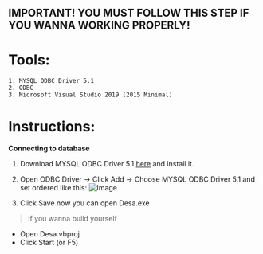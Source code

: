 ## IMPORTANT! YOU MUST FOLLOW THIS STEP IF YOU WANNA WORKING PROPERLY!

# Tools:
    1. MYSQL ODBC Driver 5.1
    2. ODBC
    3. Microsoft Visual Studio 2019 (2015 Minimal)

# Instructions:
**Connecting to database**
1. Download MYSQL ODBC Driver 5.1 [here](https://dev.mysql.com/downloads/connector/odbc/) and install it.
2. Open ODBC Driver -> Click Add -> Choose MYSQL ODBC Driver 5.1 and set ordered like this:
     ![Image](https://i.imgur.com/93yc3e5.png)
    
3. Click Save
now you can open Desa.exe
> if you wanna build yourself

- Open Desa.vbproj
- Click Start (or F5)
